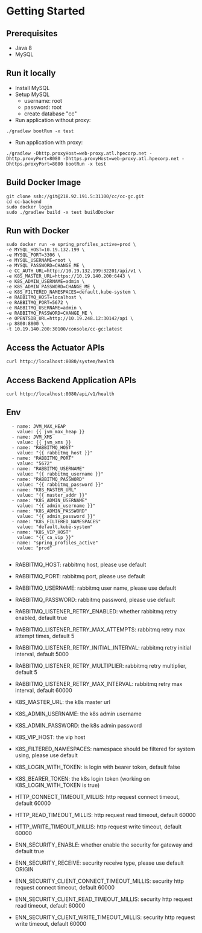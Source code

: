 # Getting Started
## Prerequisites
- Java 8
- MySQL

## Run it locally
- Install MySQL
- Setup MySQL
    - username: root
    - password: root
    - create database "cc"
- Run application without proxy:
```
./gradlew bootRun -x test
```
- Run application with proxy:
```
./gradlew -Dhttp.proxyHost=web-proxy.atl.hpecorp.net -Dhttp.proxyPort=8080 -Dhttps.proxyHost=web-proxy.atl.hpecorp.net -Dhttps.proxyPort=8080 bootRun -x test
```


## Build Docker Image
```
git clone ssh://git@218.92.191.5:31100/cc/cc-gc.git
cd cc-backend
sudo docker login
sudo ./gradlew build -x test buildDocker
```

## Run with Docker
```
sudo docker run -e spring_profiles_active=prod \
-e MYSQL_HOST=10.19.132.199 \
-e MYSQL_PORT=3306 \
-e MYSQL_USERNAME=root \
-e MYSQL_PASSWORD=CHANGE_ME \
-e CC_AUTH_URL=http://10.19.132.199:32201/api/v1 \
-e K8S_MASTER_URL=https://10.19.140.200:6443 \
-e K8S_ADMIN_USERNAME=admin \
-e K8S_ADMIN_PASSWORD=CHANGE_ME \
-e K8S_FILTERED_NAMESPACES=default,kube-system \
-e RABBITMQ_HOST=localhost \
-e RABBITMQ_PORT=5672 \
-e RABBITMQ_USERNAME=admin \
-e RABBITMQ_PASSWORD=CHANGE_ME \
-e OPENTSDB_URL=http://10.19.248.12:30142/api \
-p 8800:8800 \
-t 10.19.140.200:30100/console/cc-gc:latest
```

## Access the Actuator APIs
```
curl http://localhost:8080/system/health
```

## Access Backend Application APIs
```
curl http://localhost:8080/api/v1/health
```


## Env
```
  - name: JVM_MAX_HEAP
    value: {{ jvm_max_heap }}
  - name: JVM_XMS
    value: {{ jvm_xms }}
  - name: "RABBITMQ_HOST"
    value: "{{ rabbitmq_host }}"
  - name: "RABBITMQ_PORT"
    value: "5672"
  - name: "RABBITMQ_USERNAME"
    value: "{{ rabbitmq_username }}"
  - name: "RABBITMQ_PASSWORD"
    value: "{{ rabbitmq_password }}"
  - name: "K8S_MASTER_URL"
    value: "{{ master_addr }}"
  - name: "K8S_ADMIN_USERNAME"
    value: "{{ admin_username }}"
  - name: "K8S_ADMIN_PASSWORD"
    value: "{{ admin_password }}"
  - name: "K8S_FILTERED_NAMESPACES"
    value: "default,kube-system"
  - name: "K8S_VIP_HOST"
    value: "{{ ca_vip }}"
  - name: "spring_profiles_active"
    value: "prod"
    
```
- RABBITMQ_HOST: rabbitmq host, please use default
- RABBITMQ_PORT: rabbitmq port, please use default
- RABBITMQ_USERNAME: rabbitmq user name, please use default
- RABBITMQ_PASSWORD: rabbitmq password, please use default
- RABBITMQ_LISTENER_RETRY_ENABLED: whether rabbitmq retry enabled, default true
- RABBITMQ_LISTENER_RETRY_MAX_ATTEMPTS: rabbitmq retry max attempt times, default 5
- RABBITMQ_LISTENER_RETRY_INITIAL_INTERVAL: rabbitmq retry initial interval, default 5000
- RABBITMQ_LISTENER_RETRY_MULTIPLIER: rabbitmq retry multiplier, default 5
- RABBITMQ_LISTENER_RETRY_MAX_INTERVAL: rabbitmq retry max interval, default 60000

- K8S_MASTER_URL: the k8s master url
- K8S_ADMIN_USERNAME: the k8s admin username
- K8S_ADMIN_PASSWORD: the k8s admin password
- K8S_VIP_HOST: the vip host
- K8S_FILTERED_NAMESPACES: namespace should be filtered for system using, please use default
- K8S_LOGIN_WITH_TOKEN: is login with bearer token, default false
- K8S_BEARER_TOKEN: the k8s login token (working on K8S_LOGIN_WITH_TOKEN is true)

- HTTP_CONNECT_TIMEOUT_MILLIS: http request connect timeout, default 60000
- HTTP_READ_TIMEOUT_MILLIS: http request read timeout, default 60000
- HTTP_WRITE_TIMEOUT_MILLIS: http request write timeout, default 60000

- ENN_SECURITY_ENABLE: whether enable the security for gateway and default true   
- ENN_SECURITY_RECEIVE: security receive type, please use default ORIGIN
- ENN_SECURITY_CLIENT_CONNECT_TIMEOUT_MILLIS: security http request connect timeout, default 60000
- ENN_SECURITY_CLIENT_READ_TIMEOUT_MILLIS: security http request read timeout, default 60000
- ENN_SECURITY_CLIENT_WRITE_TIMEOUT_MILLIS: security http request write timeout, default 60000
